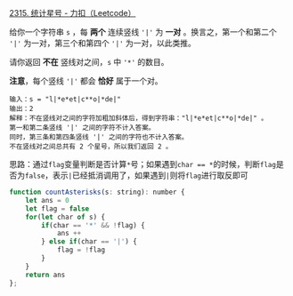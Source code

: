 [2315. 统计星号 - 力扣（Leetcode）](https://leetcode.cn/problems/count-asterisks/description/)

给你一个字符串 `s` ，每 **两个** 连续竖线 `'|'` 为 **一对** 。换言之，第一个和第二个 `'|'` 为一对，第三个和第四个 `'|'` 为一对，以此类推。

请你返回 **不在** 竖线对之间，`s` 中 `'*'` 的数目。

**注意**，每个竖线 `'|'` 都会 **恰好** 属于一个对。

```
输入：s = "l|*e*et|c**o|*de|"
输出：2
解释：不在竖线对之间的字符加粗加斜体后，得到字符串："l|*e*et|c**o|*de|" 。
第一和第二条竖线 '|' 之间的字符不计入答案。
同时，第三条和第四条竖线 '|' 之间的字符也不计入答案。
不在竖线对之间总共有 2 个星号，所以我们返回 2 。
```

思路：通过`flag`变量判断是否计算`*`号；如果遇到`char == *`的时候，判断`flag`是否为`false`，表示`|`已经抵消调用了，如果遇到`|`则将`flag`进行取反即可

```javascript
function countAsterisks(s: string): number {
    let ans = 0
    let flag = false
    for(let char of s) {
        if(char == '*' && !flag) {
            ans ++
        } else if(char == '|') {
            flag = !flag
        }
    }
    return ans
};
```

